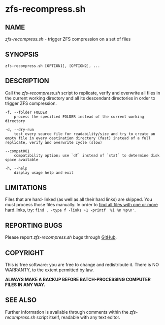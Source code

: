# zfs-recompress.sh

## NAME
*zfs-recompress.sh* - trigger ZFS compression on a set of files

## SYNOPSIS
	zfs-recompress.sh [OPTION1], [OPTION2], ...

## DESCRIPTION
Call the *zfs-recompress.sh* script to replicate, verify and overwrite all files in the current working directory and all its descendant directories in order to trigger ZFS compression.

	-f, --folder FOLDER
		process the specified FOLDER instead of the current working directory

	-d, --dry-run
		test every source file for readability/size and try to create an empty file in every destination directory (fast) instead of a full replicate, verify and overwrite cycle (slow)

	--compat001
		compatibility option; use `df` instead of `stat` to determine disk space available

	-h, --help
		display usage help and exit
	   
## LIMITATIONS

Files that are hard-linked (as well as all their hard links) are skipped. You must process those files manually. In order to [find all files with one or more hard links](http://superuser.com/questions/485919/how-can-i-find-all-hardlinked-files-on-a-filesystem), try: `find . -type f -links +1 -printf '%i %n %p\n'`.

## REPORTING BUGS
Please report *zfs-recompress.sh* bugs through [GitHub](https://github.com/gary17/zfs-recompress).

## COPYRIGHT
This is free software: you are free to change and redistribute it. There is NO WARRANTY, to the extent permitted by law.

**ALWAYS MAKE A BACKUP BEFORE BATCH-PROCESSING COMPUTER FILES IN ANY WAY.**

## SEE ALSO
Further information is available through comments within the *zfs-recompress.sh* script itself, readable with any text editor.
